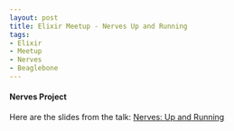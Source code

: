 ```yaml
---
layout: post
title: Elixir Meetup - Nerves Up and Running
tags:
- Elixir
- Meetup
- Nerves
- Beaglebone
---
```


#### Nerves Project

Here are the slides from the talk: [Nerves: Up and Running](https://docs.google.com/presentation/d/1Y-NKlrvrhoM0ByVQiXTzBJwgCw6e3Z8xrMuzgxifiHg/pub?start=false&loop=false&delayms=3000)
